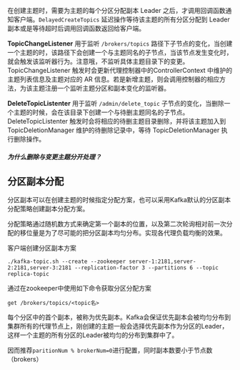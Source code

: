 在创建主题时，需要为主题的每个分区分配副本 Leader 之后，才调用回调函数通知客户端。`DelayedCreateTopics` 延迟操作等待该主题的所有分区分配到 Leader 副本或是等待超时后调用回调函数返回给客户端。

**TopicChangeListener** 用于监听 `/brokers/topics` 路径下子节点的变化，当创建一个主题的时，该路径下会创建一个与主题同名的子节点，当该节点发生变化时，就会触发该监听器行为。注意哦，不监听具体主题目录下的变更。TopicChangeListener 触发时会更新代理控制器中的ControllerContext 中维护的主题列表信息及主题对应的 AR 信息。若是新增主题，则会调用控制器的相应方法，为该主题注册一个监听主题分区和副本变化的监听器。

**DeleteTopicListenter** 用于监听 `/admin/delete_topic` 子节点的变化，当删除一个主题的时候，会在该目录下创建一个与待删主题同名的子节点。DeleteTopicListenter 触发时会将相应的待删主题目录删除，并将该主题加入到 TopicDeletionManager 维护的待删除记录中，等待 TopicDeletionManager 执行删除操作。

##### 为什么删除与变更主题分开处理？



## 分区副本分配

分区副本可以在创建主题的时候指定分配方案，也可以采用Kafka默认的分区副本分配策略创建副本分配方案。

分配策略通过随机数方式来确定第一个副本的位置，以及第二次轮询相对前一次分配的移位量是为了尽可能的把分区副本均匀分布。实现各代理负载均衡的效果。

客户端创建分区副本方案

```shell
./kafka-topic.sh --create --zookeeper server-1:2181,server-2:2181,server-3:2181 --replication-factor 3 --partitions 6 --topic replica-topic
```

通过在zookeeper中使用如下命令获取分区分配方案

```shell
get /brokers/topics/<topic名>
```

每个分区中的首个副本，被称为优先副本。Kafka会保证优先副本会被均匀分布到集群所有的代理节点上，刚创建的主题一般会选择优先副本作为分区的Leader，这样一个主题的所有分区的Leader被均匀的分布到集群中了。

因而推荐`paritionNum % brokerNum=0`进行配置，同时副本数要小于节点数（brokers）

